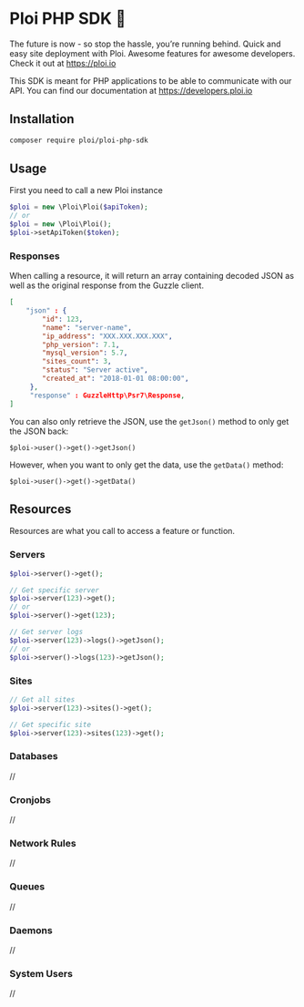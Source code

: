 # Ploi PHP SDK :rocket:

The future is now - so stop the hassle, you’re running behind. Quick and easy site deployment with Ploi. Awesome features for awesome developers. Check it out at https://ploi.io

This SDK is meant for PHP applications to be able to communicate with our API.
You can find our documentation at https://developers.ploi.io

## Installation

```bash
composer require ploi/ploi-php-sdk
```

## Usage

First you need to call a new Ploi instance

```php
$ploi = new \Ploi\Ploi($apiToken);
// or
$ploi = new \Ploi\Ploi();
$ploi->setApiToken($token);
```

### Responses
When calling a resource, it will return an array containing decoded JSON as well as the original response from the Guzzle client.

```json
[
    "json" : {
        "id": 123,
        "name": "server-name",
        "ip_address": "XXX.XXX.XXX.XXX",
        "php_version": 7.1,
        "mysql_version": 5.7,
        "sites_count": 3,
        "status": "Server active",
        "created_at": "2018-01-01 08:00:00",
     },
     "response" : GuzzleHttp\Psr7\Response,
]
```

You can also only retrieve the JSON, use the `getJson()` method to only get the JSON back:

`$ploi->user()->get()->getJson()`

However, when you want to only get the data, use the `getData()` method:

`$ploi->user()->get()->getData()`

## Resources

Resources are what you call to access a feature or function. 

### Servers


```php
$ploi->server()->get();
```

```php
// Get specific server
$ploi->server(123)->get();
// or
$ploi->server()->get(123);

// Get server logs
$ploi->server(123)->logs()->getJson();
// or
$ploi->server()->logs(123)->getJson();
```

### Sites

```php
// Get all sites
$ploi->server(123)->sites()->get();

// Get specific site
$ploi->server(123)->sites(123)->get();
```

### Databases

//

### Cronjobs

//

### Network Rules

//

### Queues

//

### Daemons

//

### System Users

//
